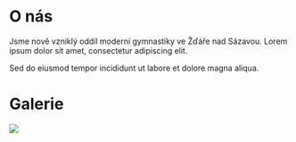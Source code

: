 
# O nás

Jsme nově vzniklý oddíl moderní gymnastiky ve Žďáře nad Sázavou. Lorem ipsum dolor sit amet, consectetur adipiscing elit.

Sed do eiusmod tempor incididunt ut labore et dolore magna aliqua.

# Galerie

![](/268Blx.jpeg)
